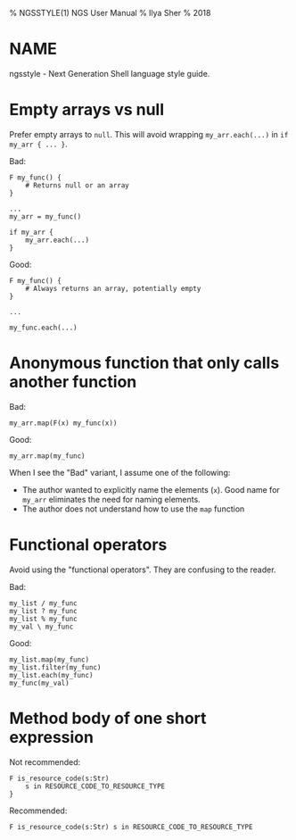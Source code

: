 % NGSSTYLE(1) NGS User Manual
% Ilya Sher
% 2018

# NAME

ngsstyle - Next Generation Shell language style guide.

# Empty arrays vs null

Prefer empty arrays to `null`. This will avoid wrapping `my_arr.each(...)` in `if my_arr { ... }`.

Bad:

	F my_func() {
		# Returns null or an array
	}

	...
	my_arr = my_func()

	if my_arr {
		my_arr.each(...)
	}

Good:

	F my_func() {
		# Always returns an array, potentially empty
	}

	...

	my_func.each(...)

# Anonymous function that only calls another function

Bad:

    my_arr.map(F(x) my_func(x))

Good:

    my_arr.map(my_func)

When I see the "Bad" variant, I assume one of the following:

* The author wanted to explicitly name the elements (`x`). Good name for `my_arr` eliminates the need for naming elements.
* The author does not understand how to use the `map` function

# Functional operators

Avoid using the "functional operators". They are confusing to the reader.

Bad:

	my_list / my_func
	my_list ? my_func
	my_list % my_func
	my_val \ my_func

Good:

	my_list.map(my_func)
	my_list.filter(my_func)
	my_list.each(my_func)
	my_func(my_val)

# Method body of one short expression

Not recommended:

	F is_resource_code(s:Str)
		s in RESOURCE_CODE_TO_RESOURCE_TYPE
	}

Recommended:

	F is_resource_code(s:Str) s in RESOURCE_CODE_TO_RESOURCE_TYPE
